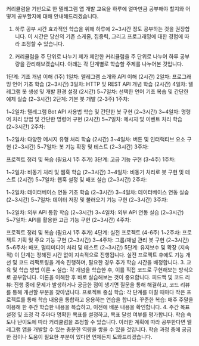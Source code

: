 커리큘럼을 기반으로 한 텔레그램 앱 개발 교육을 하루에 얼마만큼 공부해야 할지와 어떻게 공부할지에 대해 안내해드리겠습니다.

1. 하루 공부 시간
효과적인 학습을 위해 하루에 2~3시간 정도 공부하는 것을 권장합니다. 이 시간은 당신의 기존 스케줄, 집중력, 그리고 프로그래밍에 대한 경험에 따라 조정할 수 있습니다.

2. 커리큘럼을 주 단위로 나누기
제가 제안한 커리큘럼을 주 단위로 나누어 하루 공부량을 관리해보겠습니다. 아래는 각 단계별로 학습할 주제를 나누어본 것입니다.

1단계: 기초 개념 이해 (1주)
1일차: 텔레그램 소개와 API 이해 (2시간)
2일차: 프로그래밍 언어 기초 학습 (2~3시간)
3일차: HTTP 및 REST API 개념 학습 (2시간)
4일차: 텔레그램 봇 생성 및 개발 환경 설정 (2시간)
5~7일차: 선택한 언어 기초 복습 및 간단한 예제 실습 (2~3시간)
2단계: 기본 봇 개발 (2-3주)
1주차:

1~2일차: 텔레그램 Bot API 사용법 학습 및 간단한 봇 구현 (2~3시간)
3~4일차: 명령어 처리 방법 및 간단한 명령어 구현 (2시간)
5~7일차: 메시지 및 이벤트 처리 학습 (2~3시간)
2주차:

1~2일차: 다양한 메시지 유형 처리 학습 (2시간)
3~4일차: 버튼 및 인터랙티브 요소 구현 (2~3시간)
5~7일차: 봇 기능 확장 및 테스트 (2~3시간)
3주차:

프로젝트 정리 및 복습 (필요시 1주 추가)
3단계: 고급 기능 구현 (3-4주)
1주차:

1~2일차: 비동기 처리 및 웹훅 학습 (2~3시간)
3~4일차: 비동기 처리로 봇 구현 및 테스트 (2시간)
5~7일차: 웹훅 설정 및 배포 실습 (2~3시간)
2주차:

1~2일차: 데이터베이스 연동 기초 학습 (2~3시간)
3~4일차: 데이터베이스 연동 실습 (2~3시간)
5~7일차: 데이터 저장 및 불러오기 기능 구현 (2~3시간)
3주차:

1~2일차: 외부 API 통합 학습 (2~3시간)
3~4일차: 외부 API 연동 실습 (2~3시간)
5~7일차: API를 활용한 고급 기능 구현 (2~3시간)
4주차:

프로젝트 정리 및 복습 (필요시 1주 추가)
4단계: 실전 프로젝트 (4-6주)
1~2주차: 프로젝트 기획 및 주요 기능 구현 (2~3시간)
3~4주차: 그룹/채널 관리 봇 구현 (2~3시간)
5~6주차: 배포, 멀티미디어 처리 및 테스트 (2~3시간)
5단계: 유지보수 및 확장 (지속적)
이 단계는 정해진 시간 없이 지속적으로 진행됩니다. 실전 프로젝트 후에도 기능 개선 및 코드 리팩토링을 계속 진행하며, 필요한 경우 추가 학습 시간을 배정합니다.
3. 교육 및 학습 방법
이론 + 실습: 각 개념을 학습한 후, 이를 직접 코드로 구현해보는 방식으로 공부합니다. 이론을 이해한 후 바로 실습해보는 것이 중요합니다.
피드백 및 코드 리뷰: 진행 중에 문제가 발생하거나 궁금한 점이 생기면 질문을 통해 해결하고, 코드 리뷰를 통해 개선할 부분을 찾아냅니다.
프로젝트 중심 학습: 각 단계를 마칠 때마다 작은 프로젝트를 통해 학습 내용을 통합하고 응용하는 연습을 합니다.
꾸준한 복습: 매주 주말을 이용해 한 주간 학습한 내용을 복습하고, 이전에 배운 내용을 확인합니다.
4. 주간 목표 설정 및 조정
각 주마다 명확한 목표를 설정하고, 목표 달성 여부를 평가합니다.
학습 속도나 난이도에 따라 커리큘럼을 조정할 수 있습니다.
이러한 계획에 따라 공부한다면 텔레그램 앱을 개발할 수 있는 충분한 역량을 쌓을 수 있을 것입니다. 학습 과정 중에 궁금한 점이나 도움이 필요한 부분이 있다면 언제든지 도와드리겠습니다.